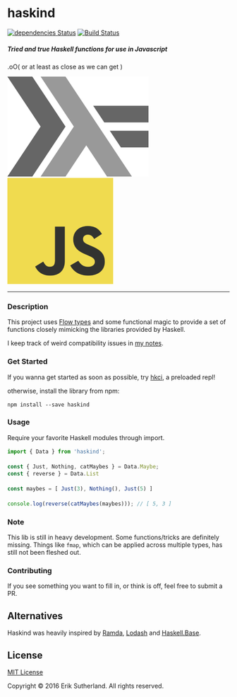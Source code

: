 haskind
=======

[![dependencies Status](https://david-dm.org/MrRacoon/haskind/status.svg)](https://david-dm.org/MrRacoon/haskind)
[![Build Status](https://travis-ci.org/MrRacoon/haskind.svg?branch=master)](https://travis-ci.org/MrRacoon/haskind)

##### Tried and true Haskell functions for use in Javascript

.oO( or at least as close as we can get )

![haskell](/lamda.png)
![js](/js.png)

---
### Description

This project uses [Flow types](https://flowtype.org/) and some functional magic to provide a set of functions closely mimicking the libraries provided by Haskell.

I keep track of weird compatibility issues in [my notes](/notes.md).

### Get Started

If you wanna get started as soon as possible, try [hkci](https://www.npmjs.com/package/hkci), a preloaded repl!

otherwise, install the library from npm:

```
npm install --save haskind
```

### Usage

Require your favorite Haskell modules through import.

```javascript
import { Data } from 'haskind';

const { Just, Nothing, catMaybes } = Data.Maybe;
const { reverse } = Data.List

const maybes = [ Just(3), Nothing(), Just(5) ]

console.log(reverse(catMaybes(maybes))); // [ 5, 3 ]
```

### Note

This lib is still in heavy development. Some functions/tricks are definitely missing. Things like `fmap`, which can be applied across multiple types, has still not been fleshed out.

### Contributing

If you see something you want to fill in, or think is off, feel free to submit a
PR.

## Alternatives

Haskind was heavily inspired by [Ramda](http://ramdajs.com/), [Lodash](https://lodash.com/) and [Haskell.Base](http://hackage.haskell.org/package/base).

## License

[MIT License](http://opensource.org/licenses/MIT)

Copyright &copy; 2016 Erik Sutherland. All rights reserved.
